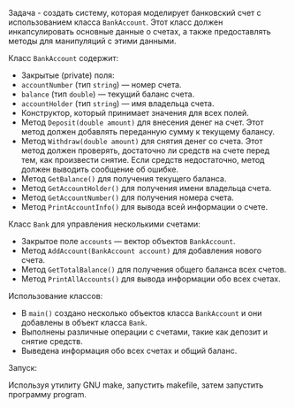 Задача - создать систему, которая моделирует банковский счет с использованием класса `BankAccount`. Этот класс должен инкапсулировать основные данные о счетах, а также предоставлять методы для манипуляций с этими данными.

Класс `BankAccount` содержит:
- Закрытые (private) поля:
- `accountNumber` (тип `string`) — номер счета.
- `balance` (тип `double`) — текущий баланс счета.
- `accountHolder` (тип `string`) — имя владельца счета.
- Конструктор, который принимает значения для всех полей.
- Метод `Deposit(double amount)` для внесения денег на счет. Этот метод должен добавлять переданную сумму к текущему балансу.
- Метод `Withdraw(double amount)` для снятия денег со счета. Этот метод должен проверять, достаточно ли средств на счете перед тем, как произвести снятие. Если средств недостаточно, метод должен выводить сообщение об ошибке.
- Метод `GetBalance()` для получения текущего баланса.
- Метод `GetAccountHolder()` для получения имени владельца счета.
- Метод `GetAccountNumber()` для получения номера счета.
- Метод `PrintAccountInfo()` для вывода всей информации о счете.

Класс `Bank` для управления несколькими счетами:
- Закрытое поле `accounts` — вектор объектов `BankAccount`.
- Метод `AddAccount(BankAccount account)` для добавления нового счета.
- Метод `GetTotalBalance()` для получения общего баланса всех счетов.
- Метод `PrintAllAccounts()` для вывода информации обо всех счетах.

Использование классов:
- В `main()` создано несколько объектов класса `BankAccount` и они добавлены в объект класса `Bank`.
- Выполнены различные операции с счетами, такие как депозит и снятие средств.
- Выведена информация обо всех счетах и общий баланс.

Запуск:

Используя утилиту GNU make, запустить makefile, затем запустить программу program.

